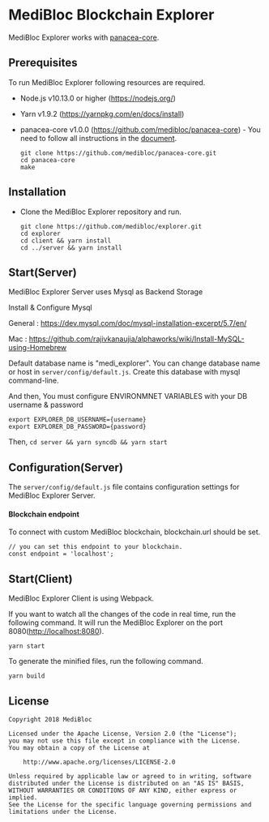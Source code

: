 # MediBloc Blockchain Explorer

MediBloc Explorer works with [panacea-core](https://github.com/medibloc/panacea-core).

## Prerequisites

To run MediBloc Explorer following resources are required.

- Node.js v10.13.0 or higher (<https://nodejs.org/>)

- Yarn v1.9.2 (<https://yarnpkg.com/en/docs/install>)

- panacea-core v1.0.0 (<https://github.com/medibloc/panacea-core>) - You need to follow all instructions in the [document](https://medibloc.gitbook.io/panacea-core/).

  ```
  git clone https://github.com/medibloc/panacea-core.git
  cd panacea-core
  make
  ```

## Installation

- Clone the MediBloc Explorer repository and run.

  ```
  git clone https://github.com/medibloc/explorer.git
  cd explorer
  cd client && yarn install
  cd ../server && yarn install
  ```

## Start(Server)

MediBloc Explorer Server uses Mysql as Backend Storage

Install & Configure Mysql

General : https://dev.mysql.com/doc/mysql-installation-excerpt/5.7/en/

Mac : https://github.com/rajivkanaujia/alphaworks/wiki/Install-MySQL-using-Homebrew

Default database name is "medi_explorer". You can change database name or host in `server/config/default.js`. Create this database with mysql command-line.

And then, You must configure ENVIRONMNET VARIABLES with your DB username & password

```
export EXPLORER_DB_USERNAME={username}
export EXPLORER_DB_PASSWORD={password}
```

Then,
`cd server && yarn syncdb && yarn start`

## Configuration(Server)

The `server/config/default.js` file contains configuration settings for MediBloc Explorer Server.

#### Blockchain endpoint

To connect with custom MediBloc blockchain, blockchain.url should be set.
```
// you can set this endpoint to your blockchain.
const endpoint = 'localhost';
```

## Start(Client)

MediBloc Explorer Client is using Webpack.

If you want to watch all the changes of the code in real time, run the following command. It will run the MediBloc Explorer on the port 8080(<http://localhost:8080>).

`yarn start`

To generate the minified files, run the following command.

`yarn build`


## License
```
Copyright 2018 MediBloc

Licensed under the Apache License, Version 2.0 (the "License");
you may not use this file except in compliance with the License.
You may obtain a copy of the License at

    http://www.apache.org/licenses/LICENSE-2.0

Unless required by applicable law or agreed to in writing, software
distributed under the License is distributed on an "AS IS" BASIS,
WITHOUT WARRANTIES OR CONDITIONS OF ANY KIND, either express or implied.
See the License for the specific language governing permissions and
limitations under the License.
```
